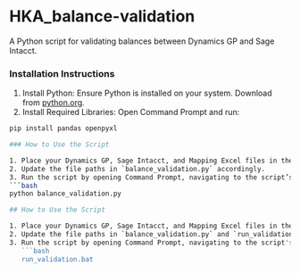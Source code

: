 # HKA_balance-validation
 A Python script for validating balances between Dynamics GP and Sage Intacct.

### Installation Instructions

1. Install Python: Ensure Python is installed on your system. Download from [python.org](https://www.python.org/downloads/).
2. Install Required Libraries: Open Command Prompt and run:
```bash
pip install pandas openpyxl

### How to Use the Script

1. Place your Dynamics GP, Sage Intacct, and Mapping Excel files in the specified paths.
2. Update the file paths in `balance_validation.py` accordingly.
3. Run the script by opening Command Prompt, navigating to the script’s directory, and executing:
```bash
python balance_validation.py

## How to Use the Script

1. Place your Dynamics GP, Sage Intacct, and Mapping Excel files in the specified paths.
2. Update the file paths in `balance_validation.py` and `run_validation.bat` accordingly.
3. Run the script by opening Command Prompt, navigating to the script's directory, and executing:
   ```bash
   run_validation.bat

